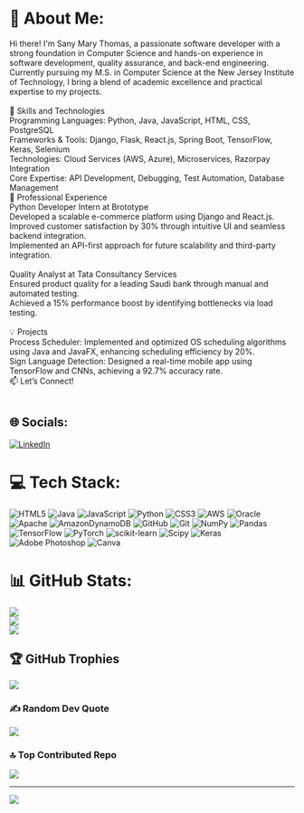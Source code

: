 # 💫 About Me:
Hi there! I'm Sany Mary Thomas, a passionate software developer with a strong foundation in Computer Science and hands-on experience in software development, quality assurance, and back-end engineering. Currently pursuing my M.S. in Computer Science at the New Jersey Institute of Technology, I bring a blend of academic excellence and practical expertise to my projects.<br><br>🚀 Skills and Technologies<br>Programming Languages: Python, Java, JavaScript, HTML, CSS, PostgreSQL<br>Frameworks & Tools: Django, Flask, React.js, Spring Boot, TensorFlow, Keras, Selenium<br>Technologies: Cloud Services (AWS, Azure), Microservices, Razorpay Integration<br>Core Expertise: API Development, Debugging, Test Automation, Database Management<br>💼 Professional Experience<br>Python Developer Intern at Brototype<br>Developed a scalable e-commerce platform using Django and React.js.<br>Improved customer satisfaction by 30% through intuitive UI and seamless backend integration.<br>Implemented an API-first approach for future scalability and third-party integration.<br><br>Quality Analyst at Tata Consultancy Services<br>Ensured product quality for a leading Saudi bank through manual and automated testing.<br>Achieved a 15% performance boost by identifying bottlenecks via load testing.<br><br>💡 Projects<br>Process Scheduler: Implemented and optimized OS scheduling algorithms using Java and JavaFX, enhancing scheduling efficiency by 20%.<br>Sign Language Detection: Designed a real-time mobile app using TensorFlow and CNNs, achieving a 92.7% accuracy rate.<br>📫 Let’s Connect!<br><br>


## 🌐 Socials:
[![LinkedIn](https://img.shields.io/badge/LinkedIn-%230077B5.svg?logo=linkedin&logoColor=white)](https://linkedin.com/in/https://www.linkedin.com/in/sany-thomas/) 

# 💻 Tech Stack:
![HTML5](https://img.shields.io/badge/html5-%23E34F26.svg?style=for-the-badge&logo=html5&logoColor=white) ![Java](https://img.shields.io/badge/java-%23ED8B00.svg?style=for-the-badge&logo=openjdk&logoColor=white) ![JavaScript](https://img.shields.io/badge/javascript-%23323330.svg?style=for-the-badge&logo=javascript&logoColor=%23F7DF1E) ![Python](https://img.shields.io/badge/python-3670A0?style=for-the-badge&logo=python&logoColor=ffdd54) ![CSS3](https://img.shields.io/badge/css3-%231572B6.svg?style=for-the-badge&logo=css3&logoColor=white) ![AWS](https://img.shields.io/badge/AWS-%23FF9900.svg?style=for-the-badge&logo=amazon-aws&logoColor=white) ![Oracle](https://img.shields.io/badge/Oracle-F80000?style=for-the-badge&logo=oracle&logoColor=white) ![Apache](https://img.shields.io/badge/apache-%23D42029.svg?style=for-the-badge&logo=apache&logoColor=white) ![AmazonDynamoDB](https://img.shields.io/badge/Amazon%20DynamoDB-4053D6?style=for-the-badge&logo=Amazon%20DynamoDB&logoColor=white) ![GitHub](https://img.shields.io/badge/github-%23121011.svg?style=for-the-badge&logo=github&logoColor=white) ![Git](https://img.shields.io/badge/git-%23F05033.svg?style=for-the-badge&logo=git&logoColor=white) ![NumPy](https://img.shields.io/badge/numpy-%23013243.svg?style=for-the-badge&logo=numpy&logoColor=white) ![Pandas](https://img.shields.io/badge/pandas-%23150458.svg?style=for-the-badge&logo=pandas&logoColor=white) ![TensorFlow](https://img.shields.io/badge/TensorFlow-%23FF6F00.svg?style=for-the-badge&logo=TensorFlow&logoColor=white) ![PyTorch](https://img.shields.io/badge/PyTorch-%23EE4C2C.svg?style=for-the-badge&logo=PyTorch&logoColor=white) ![scikit-learn](https://img.shields.io/badge/scikit--learn-%23F7931E.svg?style=for-the-badge&logo=scikit-learn&logoColor=white) ![Scipy](https://img.shields.io/badge/SciPy-%230C55A5.svg?style=for-the-badge&logo=scipy&logoColor=%white) ![Keras](https://img.shields.io/badge/Keras-%23D00000.svg?style=for-the-badge&logo=Keras&logoColor=white) ![Adobe Photoshop](https://img.shields.io/badge/adobe%20photoshop-%2331A8FF.svg?style=for-the-badge&logo=adobe%20photoshop&logoColor=white) ![Canva](https://img.shields.io/badge/Canva-%2300C4CC.svg?style=for-the-badge&logo=Canva&logoColor=white)
# 📊 GitHub Stats:
![](https://github-readme-stats.vercel.app/api?username=sanythomas&theme=dark&hide_border=false&include_all_commits=true&count_private=true)<br/>
![](https://github-readme-streak-stats.herokuapp.com/?user=sanythomas&theme=dark&hide_border=false)<br/>
![](https://github-readme-stats.vercel.app/api/top-langs/?username=sanythomas&theme=dark&hide_border=false&include_all_commits=true&count_private=true&layout=compact)

## 🏆 GitHub Trophies
![](https://github-profile-trophy.vercel.app/?username=sanythomas&theme=radical&no-frame=false&no-bg=true&margin-w=4)

### ✍️ Random Dev Quote
![](https://quotes-github-readme.vercel.app/api?type=horizontal&theme=radical)

### 🔝 Top Contributed Repo
![](https://github-contributor-stats.vercel.app/api?username=sanythomas&limit=5&theme=dark&combine_all_yearly_contributions=true)

---
[![](https://visitcount.itsvg.in/api?id=sanythomas&icon=0&color=0)](https://visitcount.itsvg.in)

<!-- Proudly created with GPRM ( https://gprm.itsvg.in ) -->
